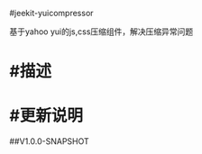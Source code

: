 
#jeekit-yuicompressor

基于yahoo yui的js,css压缩组件，解决压缩异常问题

#描述
======================================================================

#更新说明
======================================================================

##V1.0.0-SNAPSHOT

